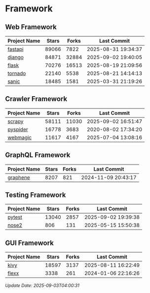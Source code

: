 # Framework

## Web Framework
| Project Name | Stars | Forks | Last Commit |
| ------------ | ----- | ----- | ----------- |
| [fastapi](https://github.com/fastapi/fastapi) | 89066 | 7822 | 2025-08-31 19:34:37 |
| [django](https://github.com/django/django) | 84871 | 32884 | 2025-09-02 19:40:05 |
| [flask](https://github.com/pallets/flask) | 70276 | 16513 | 2025-08-19 21:09:56 |
| [tornado](https://github.com/tornadoweb/tornado) | 22140 | 5538 | 2025-08-21 14:14:13 |
| [sanic](https://github.com/sanic-org/sanic) | 18485 | 1581 | 2025-03-31 21:19:26 |

## Crawler Framework
| Project Name | Stars | Forks | Last Commit |
| ------------ | ----- | ----- | ----------- |
| [scrapy](https://github.com/scrapy/scrapy) | 58111 | 11030 | 2025-09-02 16:51:47 |
| [pyspider](https://github.com/binux/pyspider) | 16778 | 3683 | 2020-08-02 17:34:20 |
| [webmagic](https://github.com/code4craft/webmagic) | 11617 | 4167 | 2025-07-04 13:08:16 |

## GraphQL Framework
| Project Name | Stars | Forks | Last Commit |
| ------------ | ----- | ----- | ----------- |
| [graphene](https://github.com/graphql-python/graphene) | 8207 | 821 | 2024-11-09 20:43:17 |

## Testing Framework
| Project Name | Stars | Forks | Last Commit |
| ------------ | ----- | ----- | ----------- |
| [pytest](https://github.com/pytest-dev/pytest) | 13040 | 2857 | 2025-09-02 19:39:38 |
| [nose2](https://github.com/nose-devs/nose2) | 806 | 131 | 2025-05-15 15:50:38 |

## GUI Framework
| Project Name | Stars | Forks | Last Commit |
| ------------ | ----- | ----- | ----------- |
| [kivy](https://github.com/kivy/kivy) | 18597 | 3137 | 2025-08-11 16:22:49 |
| [flexx](https://github.com/flexxui/flexx) | 3338 | 261 | 2024-01-06 22:16:26 |

*Update Date: 2025-09-03T04:00:31*